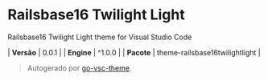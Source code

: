# Railsbase16 Twilight Light

Railsbase16 Twilight Light theme for Visual Studio Code

| **Versão** | 0.0.1 |
| **Engine** | ^1.0.0 |
| **Pacote** | theme-railsbase16twilightlight |

> Autogerado por [go-vsc-theme](https://github.com/natalbu/go-vsc-theme).

